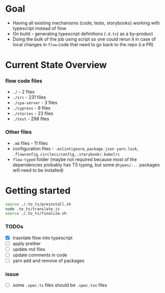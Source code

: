 # Goal

- Having all existing mechanisms (code, tests, storybooks) working with typescript instead of flow
- On build - generating typescript definitions (`.d.ts`) as a by-product
- Doing the bulk of the job using script so one could rerun it in case of local changes in `flow` code that need to go back to the repo (i.e PR)

# Current State Overview

### flow code files  

- `./` - 2 files
- `./src` - 231 files
- `./cpa-server` - 3 files
- `./cypress` - 9 files
- `./stories` - 23 files
- `./test` - 298 files

### Other files

- `.md` files - 11 files
- configuration files - `.eslintignore`, `package.json yarn.lock`, `.flowconfig`, `circleci/config`, `.storybook/.babelrc`
- `flow-typed` folder (maybe not required because most of the dependencies probably has TS typing, but some `@types/...` packages will need to be installed)

# Getting started

```bash
source ./.to_ts/preinstall.sh
node .to_ts/translate.js
source ./.to_ts/finalize.sh
```

### TODOs

- [x] trasnlate flow into typescript
- [ ] apply prettier
- [ ] update md files
- [ ] update comments in code
- [ ] yarn add and remove of packages

### issue

- [ ] some `.spec.ts` files should be `.spec.tsx` files
